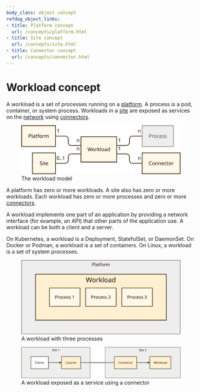 ```yaml
---
body_class: object concept
refdog_object_links:
- title: Platform concept
  url: /concepts/platform.html
- title: Site concept
  url: /concepts/site.html
- title: Connector concept
  url: /concepts/connector.html
---
```


# Workload concept

<section>

A workload is a set of processes running on a
[platform](platform.html).  A process is a pod, container, or system
process.  Workloads in a [site](site.html) are exposed as services
on the [network](network.html) using [connectors](connector.html).

<figure>
  <img src="images/workload-model.svg"/>
  <figcaption>The workload model</figcaption>
</figure>

A platform has zero or more workloads.  A site also has zero or more
workloads.  Each workload has zero or more processes and zero or
more [connectors](connector.html).

A workload implements one part of an application by providing a
network interface (for example, an API) that other parts of the
application use.  A workload can be both a client and a server.

On Kubernetes, a workload is a Deployment, StatefulSet, or
DaemonSet.  On Docker or Podman, a workload is a set of containers.
On Linux, a workload is a set of system processes.

<figure>
  <img src="images/workload-1.svg"/>
  <figcaption>A workload with three processes</figcaption>
</figure>

<figure>
  <img src="images/workload-2.svg"/>
  <figcaption>A workload exposed as a service using a
  connector</figcaption>
</figure>

</section>
